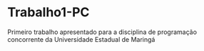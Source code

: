 # Trabalho1-PC
Primeiro trabalho apresentado para a disciplina de programação concorrente da Universidade Estadual de Maringá
